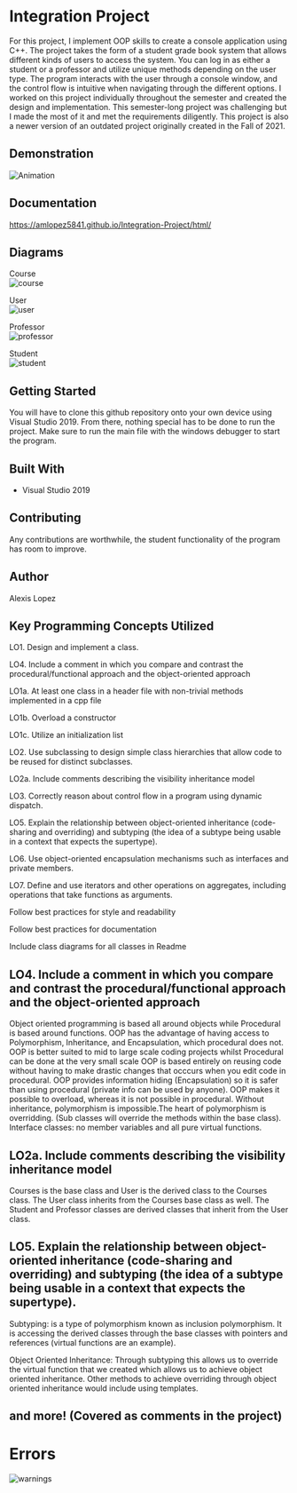 # Integration Project

For this project, I implement OOP skills to create a console application using C++. The project takes the form of a student grade book system that allows different kinds of users to access the system. You can log in as either a student or a professor and utilize unique methods depending on the user type. The program interacts with the user through a console window, and the control flow is intuitive when navigating through the different options. I worked on this project individually throughout the semester and created the design and implementation. This semester-long project was challenging but I made the most of it and met the requirements diligently. This project is also a newer version of an outdated project originally created in the Fall of 2021.  <br />

## Demonstration

![Animation](https://user-images.githubusercontent.com/74120068/146275291-18ac62a6-b0a7-4d40-a8f0-a149b27c2ef8.gif)


## Documentation

https://amlopez5841.github.io/Integration-Project/html/

## Diagrams

Course <br /> 
![course](https://user-images.githubusercontent.com/74120068/146281051-c1d74eab-a1de-44f4-99fb-55706b2c2344.png)


User <br /> 
![user](https://user-images.githubusercontent.com/74120068/146281062-a1edda56-21f3-4130-85be-c09b547bac93.png)


Professor <br /> 
![professor](https://user-images.githubusercontent.com/74120068/146281073-01ebe98a-c5b4-4046-a37d-f283ad89a0ba.png)


Student <br /> 
![student](https://user-images.githubusercontent.com/74120068/146281077-8e203064-2cfc-4cc1-b2c5-527500c0153b.png)



## Getting Started

You will have to clone this github repository onto your own device using Visual Studio 2019. From there, nothing special has to be done to run the project.
Make sure to run the main file with the windows debugger to start the program.<br /> 

## Built With

* Visual Studio 2019 

## Contributing

Any contributions are worthwhile, the student functionality of the program has room to improve. <br /> 

## Author

Alexis Lopez <br /> 

## Key Programming Concepts Utilized

LO1. Design and implement a class. 

LO4. Include a comment in which you compare and contrast the procedural/functional approach and the object-oriented approach

LO1a. At least one class in a header file with non-trivial methods implemented in a cpp file

LO1b. Overload a constructor 

LO1c. Utilize an initialization list

LO2. Use subclassing to design simple class hierarchies that allow code to be reused for distinct subclasses.

LO2a. Include comments describing the visibility inheritance model

LO3. Correctly reason about control flow in a program using dynamic dispatch. 

LO5. Explain the relationship between object-oriented inheritance (code-sharing and overriding) and subtyping (the idea of a subtype being usable in a context that expects the supertype).

LO6. Use object-oriented encapsulation mechanisms such as interfaces and private members.

LO7. Define and use iterators and other operations on aggregates, including operations that take functions as arguments. 

Follow best practices for style and readability

Follow best practices for documentation

Include class diagrams for all classes in Readme

## LO4. Include a comment in which you compare and contrast the procedural/functional approach and the object-oriented approach

Object oriented programming is based all around objects while Procedural is based around functions. OOP has the advantage of having access to Polymorphism, Inheritance, and Encapsulation, which procedural does not. OOP is better suited to mid to large scale coding projects whilst Procedural can be done at the very small scale OOP is based entirely on reusing code without having to make drastic changes that occcurs when you edit code in procedural. OOP provides information hiding (Encapsulation) so it is safer than using procedural (private info can be used by anyone). OOP makes it possible to overload, whereas it is not possible in procedural. Without inheritance, polymorphism is impossible.The heart of polymorphism is overridding. (Sub classes will override the methods within the base class). Interface classes: no member variables and all pure virtual functions.

## LO2a. Include comments describing the visibility inheritance model

Courses is the base class and User is the derived class to the Courses class. The User class inherits from the Courses base class as well. The Student and Professor classes are derived classes that inherit from the User class.

## LO5. Explain the relationship between object-oriented inheritance (code-sharing and overriding) and subtyping (the idea of a subtype being usable in a context that expects the supertype).

Subtyping: is a type of polymorphism known as inclusion polymorphism. It is accessing the derived classes through the base classes with pointers and references (virtual functions are an example).

Object Oriented Inheritance: Through subtyping this allows us to override the virtual function that we created which allows us to achieve object oriented inheritance.
Other methods to achieve overriding through object oriented inheritance would include using templates.

## and more! (Covered as comments in the project)

# Errors

![warnings](https://user-images.githubusercontent.com/74120068/146286514-6175ca38-f5fe-4f1f-90d2-6a2e9483990a.png)

